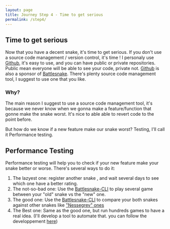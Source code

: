 ```yaml
---
layout: page
title: Journey Step 4 - Time to get serious
permalink: /step4/
---
```



## Time to get serious

Now that you have a decent snake, it's time to get serious. If you don't use a source code management / version control, it's time ! I personaly use [Github](https://github.com), it's easy to use, and you can have public or private repositories.  Public mean everyone will be able to see your code,  private not.  [Github](https://github.com) is also a sponsor of [Battlesnake](https://play.battlesnake.com).  There's plenty source code management tool, I suggest to use one that you like.

### Why?

The main reason I suggest to use a source code management tool, it's because we never know when we gonna make a feature/function that gonne make the snake worst. It's nice to able able to revert code to the point before. 

But how do we know if a new feature make our snake worst?  Testing, I'll call it Performance testing.


## Performance Testing

Performance testing will help you to check if your new feature make your snake better or worse. There's several ways to do it:
  1. The lazyest one:  register another snake , and wait several days to see which one have a better rating.
  1. The not-so-bad one: Use the [Battlesnake-CLI](https://github.com/BattlesnakeOfficial/rules/tree/main/cli) to play several game between your "old" snake vs the "new" one.
  1. The good one: Use the [Battlesnake-CLI](https://github.com/BattlesnakeOfficial/rules/tree/main/cli) to compare your both snakes against other snakes like ["Nessegrev" ones](https://github.com/Nettogrof/battlesnake-nessegrev)
  1. The Best one: Same as the good one, but run hundreds games to have a real idea. (I'll develop a tool to automate that. you can follow the developpement [here](https://github.com/Nettogrof/BattleSnake-PerformanceTesting))

